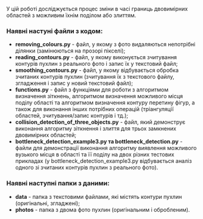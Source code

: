 У цій роботі досліджується процес змiни в часi границь двовимірних областей з можливим
їхнiм подiлом або злиттям.
### Наявні настуні файли з кодом: 
- **removing_colours.py** - файл, у якому з фото видаляються непотрібні ділянки (замінюються на прозорі пікселі);
- **reading_contours.py** - файл, у якому виконується зчитування контурів пухлин з реального фото і запис їх у текстовий файл;
- **smoothing_contours.py** - файл, у якому відбувається обробка зчитаних контурів пухлин (зчитування їх з текстового файлу, згладження і запис у новий текстовий файл);
- **functions.py** - файл з функціями для роботи з алгоритмом визначення зiткнень, алгоритмом визначення можливого мiсця подiлу областi та алгоритмом визначення контуру перетину фiгур,
а також для виконання iнших потрiбних операцiй (тріангуляції областей, зчитування/запис контурів і тд.);
- **collision_detection_of_three_objects.py** - файл, який демонструє виконання алгоритму зіткнення і злиття для трьох замкнених двовимірних областей;
- **bottleneck_detection_example3.py та bottleneck_detection.py** - файли для демонстрації виконання алгоритму виявлення можливого вузького місця в області та її поділу на двох різних тестових прикладах
(у bottleneck_detection_example3.py відбувається аналіз одного зі зчитаних контурів пухлин з реального фото).
### Наявні наступні папки з даними:
- **data** - папка з текстовими файлами, які містять контури пухлин (оригінальні, згладжені);
- **photos** - папка з двома фото пухлин (оригінальним і обробленим).
